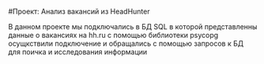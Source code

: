 #Проект: Анализ вакансий из HeadHunter

В данном проекте мы подключались в БД SQL  в которой представленны данные о вакансиях на hh.ru 
с помощью библиотеки psycopg  осущкствили подключение и обращались с помощью запросов к БД для поичка и исследования информации
